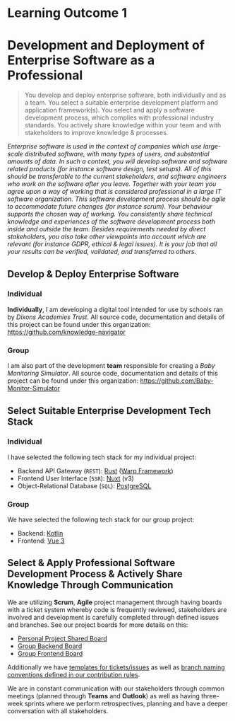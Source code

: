 # Learning Outcome 1
# Development and Deployment of Enterprise Software as a Professional
>You develop and deploy enterprise software, both individually and as a team. You select a suitable enterprise development platform and application framework(s). You select and apply a software development process, which complies with professional industry standards. You actively share knowledge within your team and with stakeholders to improve knowledge & processes.

*Enterprise software is used in the context of companies which use large-scale distributed software, with many types of users, and substantial amounts of data.
In such a context, you will develop software and software related products (for instance software design, test setups). All of this should be transferable to the current stakeholders, and software engineers who work on the software after you leave.
Together with your team you agree upon a way of working that is considered professional in a large IT software organization. This software development process should be agile to accommodate future changes (for instance scrum).
Your behaviour supports the chosen way of working. You consistently share technical knowledge and experiences of the software development process both inside and outside the team.
Besides requirements needed by direct stakeholders, you also take other viewpoints into account which are relevant (for instance GDPR, ethical & legal issues). It is your job that all your results can be verified, validated, and transferred to others.*

## Develop & Deploy Enterprise Software
### Individual
**Individually**, I am developing a digital tool intended for use by schools ran by *Dixons Academies Trust*. All source code, documentation and details of this project can be found under this organization:
https://github.com/knowledge-navigator

### Group
I am also part of the development **team** responsible for creating a *Baby Monitoring Simulator*. All source code, documentation and details of this project can be found under this organization: https://github.com/Baby-Monitor-Simulator

## Select Suitable Enterprise Development Tech Stack
### Individual
I have selected the following tech stack for my individual project:
- Backend API Gateway (`REST`): [Rust](https://www.rust-lang.org/) ([Warp Framework](https://github.com/seanmonstar/warp)) 
- Frontend User Interface (`SSR`): [Nuxt](https://nuxt.com/) (v3)
- Object-Relational Database (`SQL`): [PostgreSQL](https://www.postgresql.org/)

### Group
We have selected the following tech stack for our group project:
- Backend: [Kotlin](https://kotlinlang.org/)
- Frontend: [Vue 3](https://vuejs.org/)

## Select & Apply Professional Software Development Process & Actively Share Knowledge Through Communication
We are utilizing **Scrum**, **Agile** project management through having boards with a ticket system whereby code is frequently reviewed, stakeholders are involved and development is carefully completed through defined issues and branches. See our project boards for more details on this:
- [Personal Project Shared Board](https://github.com/orgs/knowledge-navigator/projects/1)
- [Group Backend Board](https://github.com/orgs/Baby-Monitor-Simulator/projects/1)
- [Group Frontend Board](https://github.com/orgs/Baby-Monitor-Simulator/projects/3)

Additionally we have [templates for tickets/issues](https://github.com/Baby-Monitor-Simulator/s6-baby-monitor-simulator-webui/blob/main/.github/ISSUE_TEMPLATE/issue-ticket-template.md) as well as [branch naming conventions defined in our contribution rules](https://github.com/Baby-Monitor-Simulator/s6-baby-monitor-simulator-webui/blob/main/CONTRIBUTING.md).

We are in constant communication with our stakeholders through common meetings (planned through **Teams** and **Outlook**) as well as having three-week sprints where we perform retrospectives, planning and have a deeper conversation with all stakeholders.

